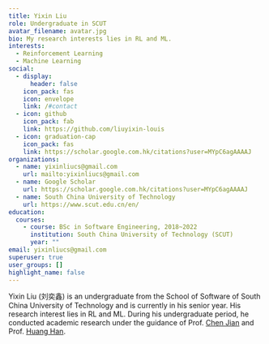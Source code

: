 ```yaml
---
title: Yixin Liu
role: Undergraduate in SCUT
avatar_filename: avatar.jpg
bio: My research interests lies in RL and ML.
interests:
  - Reinforcement Learning
  - Machine Learning
social:
  - display:
      header: false
    icon_pack: fas
    icon: envelope
    link: /#contact
  - icon: github
    icon_pack: fab
    link: https://github.com/liuyixin-louis
  - icon: graduation-cap
    icon_pack: fas
    link: https://scholar.google.com.hk/citations?user=MYpC6agAAAAJ
organizations:
  - name: yixinliucs@gmail.com
    url: mailto:yixinliucs@gmail.com
  - name: Google Scholar
    url: https://scholar.google.com.hk/citations?user=MYpC6agAAAAJ
  - name: South China University of Technology
    url: https://www.scut.edu.cn/en/
education:
  courses:
    - course: BSc in Software Engineering, 2018~2022
      institution: South China University of Technology (SCUT)
      year: ""
email: yixinliucs@gmail.com
superuser: true
user_groups: []
highlight_name: false
---
```

Yixin Liu (刘奕鑫) is an undergraduate from the School of Software of South China University of Technology and is currently in his senior year. His research interest lies in RL and ML. During his undergraduate period, he conducted academic research under the guidance of Prof. [Chen Jian](https://www2.scut.edu.cn/sse/2018/0615/c16788a270752/page.htm) and Prof. [Huang Han](http://www2.scut.edu.cn/huanghan/hh/list.htm).